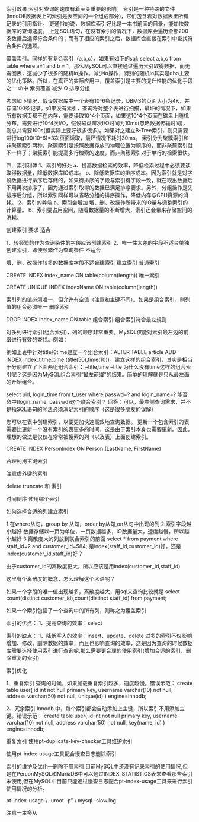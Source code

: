 索引效果
索引对查询的速度有着至关重要的影响。
索引是一种特殊的文件(InnoDB数据表上的索引是表空间的一个组成部分)，它们包含着对数据表里所有记录的引用指针。
更通俗的说，数据库索引好比是一本书前面的目录，能加快数据库的查询速度。
上述SQL语句，在没有索引的情况下，数据库会遍历全部200条数据后选择符合条件的；而有了相应的索引之后，数据库会直接在索引中查找符合条件的选项。


覆盖索引。同样的有复合索引（a,b,c），如果有如下的sql: select a,b,c from table where a=1 and b = 1。那么MySQL可以直接通过遍历索引取得数据，而无需回表，这减少了很多的随机io操作。减少io操作，特别的随机io其实是dba主要的优化策略。所以，在真正的实际应用中，覆盖索引是主要的提升性能的优化手段之一
命中 索引覆盖 减少IO
排序分组

考虑如下情况，假设数据库中一个表有10^6条记录，DBMS的页面大小为4K，并存储100条记录。如果没有索引，查询将对整个表进行扫描，最坏的情况下，如果所有数据页都不在内存，需要读取10^4个页面，如果这10^4个页面在磁盘上随机分布，需要进行10^4次I/O，假设磁盘每次I/O时间为10ms(忽略数据传输时间)，则总共需要100s(但实际上要好很多很多)。如果对之建立B-Tree索引，则只需要进行log100(10^6)=3次页面读取，最坏情况下耗时30ms。
索引分为聚簇索引和非聚簇索引两种，聚簇索引是按照数据存放的物理位置为顺序的，而非聚簇索引就不一样了；聚簇索引能提高多行检索的速度，而非聚簇索引对于单行的检索很快。

四、索引利弊 
1、索引的好处 
a、提高数据检索的效率，降低检索过程中必须要读取得数据量，降低数据库IO成本。 
b、降低数据库的排序成本。因为索引就是对字段数据进行排序后存储的，如果待排序的字段与索引键字段一致，就在取出数据后不用再次排序了，因为通过索引取得的数据已满足排序要求。另外，分组操作是先排序后分组，所以索引同样可以省略分组的排序操作，降低内存与CPU资源的消耗。 
2、索引的弊端 
a、索引会增加 增、删、改操作所带来的IO量与调整索引的计算量。 
b、索引要占用空间，随着数据量的不断增大，索引还会带来存储空间的消耗。

创建索引
要求
适合

1、较频繁的作为查询条件的字段应该创建索引
2、唯一性太差的字段不适合单独创建索引，即使频繁作为查询条件
不适合

增、删、改操作较多的数据库字段不适合建索引
建立索引
普通索引

CREATE INDEX index_name ON table(column(length))
唯一索引

CREATE UNIQUE INDEX indexName ON table(column(length))

索引列的值必须唯一，但允许有空值（注意和主键不同）。如果是组合索引，则列值的组合必须唯一
删除索引

DROP INDEX index_name ON table
组合索引
组合索引符合最左规则

对多列进行索引(组合索引)，列的顺序非常重要，MySQL仅能对索引最左边的前缀进行有效的查找。例如：

例如上表中针对title和time建立一个组合索引：ALTER TABLE article ADD INDEX index_titme_time (title(50),time(10))。建立这样的组合索引，其实是相当于分别建立了下面两组组合索引： 
–title,time 
–title 
为什么没有time这样的组合索引呢？这是因为MySQL组合索引“最左前缀”的结果。简单的理解就是只从最左面的开始组合。

select uid, login_time from t_user where 
passwd=? and login_name=? 
能否命中(login_name, passwd)这个联合索引？ 
回答：可以，最左侧查询需求，并不是指SQL语句的写法必须满足索引的顺序（这是很多朋友的误解）

您可以在表中创建索引，以便更加快速高效地查询数据。 
更新一个包含索引的表需要比更新一个没有索引的表更多的时间，这是由于索引本身也需要更新。因此，理想的做法是仅仅在常常被搜索的列（以及表）上面创建索引。

CREATE INDEX PersonIndex 
ON Person (LastName, FirstName)

合理利用主键索引

注意虚外键的索引

delete truncate 和 索引

时间倒序 使用哪个索引

如何选择合适的列建立索引

1.在where从句，group by 从句，order by从句,on从句中出现的列 
2.索引字段越小越好 数据存储以一页为单位，一页数据越多，IO数据量大，速度越慢，所以越小越好 
3.离散度大的列放到联合索引的前面 
select * from payment where staff_id=2 and customer_id=584; 
是index(staff_id,customer_id)好，还是index(customer_id,staff_id)好？

由于customer_id的离散度更大，所以应该是用index(customer_id,staff_id)

这里有个离散度的概念，怎么理解这个术语呢？

如果一个字段的唯一值出现越多，离散度越大，用sql来查询比较就是 
select count(distinct customer_id),count(distinct staff_id) from payment;

如果一个索引包括了一个查询中的所有列，则称之为覆盖索引

索引的优点： 
1、提高查询的效率：select

索引的缺点： 
1、降低写入的效率：insert、update、delete 
过多的索引不仅影响增加、修改、删除数据的效率，而且也影响查询的效率，这是因为查询的时候数据库需要选择使用索引进行查询呢,那么需要更合理的使用索引(增加合适的索引、删除重复的索引)

索引优化

1、重复索引 
查询的时候，如果加载重复索引越多，速度越慢。错误示范： 
create table user( 
id int not null primary key, 
username varchar(10) not null, 
address varchar(50) not null, 
unique(id) 
) engine=innodb;

2、冗余索引 
Innodb 中，每个索引都会自动添加上主键，所以索引不用添加主键。错误示范： 
create table user( 
id int not null primary key, 
username varchar(10) not null, 
address varchar(50) not null, 
key(name, id) 
) engine=innodb;

重复索引 
使用pt-duplicate-key-checker工具维护索引

使用pt-index-usage工具配合慢查日志删除索引

索引的维护及优化—删除不用索引 
目前MySQL中还没有记录索引的使用情况,但是在PerconMySQL和MariaDB中可以通过INDEX_STATISTICS表来查看那些索引未使用,但在MySQL中目前只能通过慢查日志配合pt-index-usage工具来进行索引使用情况的分析。

pt-index-usage \ 
-uroot -p” \ 
mysql -slow.log

注意一主多从


